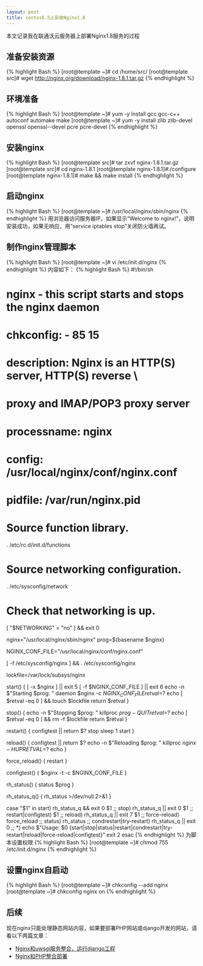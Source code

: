 ```yaml
---
layout: post
title: centos6.5上安装Nginx1.8
---
```


  本文记录我在联通沃云服务器上部署Nginx1.8服务的过程

## 准备安装资源

{% highlight Bash %}
[root@template ~]# cd /home/src/
[root@template src]# wget http://nginx.org/download/nginx-1.8.1.tar.gz
{% endhighlight %}

## 环境准备

{% highlight Bash %}
[root@template ~]# yum -y install gcc gcc-c++ autoconf automake make
[root@template ~]# yum -y install zlib zlib-devel openssl openssl--devel pcre pcre-devel
{% endhighlight %}

## 安装nginx
{% highlight Bash %}
[root@template src]# tar zxvf nginx-1.8.1.tar.gz
[root@template src]# cd nginx-1.8.1
[root@template nginx-1.8.1]#./configure
[root@template nginx-1.8.1]# make && make install
{% endhighlight %}

## 启动nginx
{% highlight Bash %}
[root@template ~]# /usr/local/nginx/sbin/nginx
{% endhighlight %}
用浏览器访问服务器IP，如果显示“Welcome to nginx!”，说明安装成功，如果无响应，用“service iptables stop”关闭防火墙再试。

## 制作nginx管理脚本
{% highlight Bash %}
[root@template ~]# vi /etc/init.d/nginx
{% endhighlight %}
内容如下：
{% highlight Bash %}
#!/bin/sh
#
# nginx - this script starts and stops the nginx daemon
#
# chkconfig:   - 85 15
# description:  Nginx is an HTTP(S) server, HTTP(S) reverse \
#               proxy and IMAP/POP3 proxy server
# processname: nginx
# config:      /usr/local/nginx/conf/nginx.conf
# pidfile:     /var/run/nginx.pid
  
# Source function library.
. /etc/rc.d/init.d/functions
  
# Source networking configuration.
. /etc/sysconfig/network
  
# Check that networking is up.
[ "$NETWORKING" = "no" ] && exit 0
  
nginx="/usr/local/nginx/sbin/nginx"
prog=$(basename $nginx)

NGINX_CONF_FILE="/usr/local/nginx/conf/nginx.conf"
  
[ -f /etc/sysconfig/nginx ] && . /etc/sysconfig/nginx
  
lockfile=/var/lock/subsys/nginx  

start() {
    [ -x $nginx ] || exit 5
    [ -f $NGINX_CONF_FILE ] || exit 6
    echo -n $"Starting $prog: "
    daemon $nginx -c $NGINX_CONF_FILE
    retval=$?
    echo
    [ $retval -eq 0 ] && touch $lockfile
    return $retval
}
  
stop() {
    echo -n $"Stopping $prog: "
    killproc $prog -QUIT
    retval=$?
    echo
    [ $retval -eq 0 ] && rm -f $lockfile
    return $retval
}
  
restart() {
    configtest || return $?
    stop
    sleep 1
    start
}
  
reload() {
    configtest || return $?
    echo -n $"Reloading $prog: "
    killproc $nginx -HUP
    RETVAL=$?
    echo
}
  
force_reload() {
    restart
}
  
configtest() {
  $nginx -t -c $NGINX_CONF_FILE
}
  
rh_status() {
    status $prog
}
  
rh_status_q() {
    rh_status >/dev/null 2>&1
}
  
case "$1" in
    start)
        rh_status_q && exit 0
        $1
        ;;
    stop)
        rh_status_q || exit 0
        $1
        ;;
    restart|configtest)
        $1
        ;;
    reload)
        rh_status_q || exit 7
        $1
        ;;
    force-reload)
        force_reload
        ;;
    status)
        rh_status
        ;;
    condrestart|try-restart)
        rh_status_q || exit 0
            ;;
    *)
        echo $"Usage: $0 {start|stop|status|restart|condrestart|try-restart|reload|force-reload|configtest}"
        exit 2
esac 
{% endhighlight %}
为脚本设置权限
{% highlight Bash %}
[root@template ~]# chmod 755 /etc/init.d/nginx
{% endhighlight %}

## 设置nginx自启动
{% highlight Bash %}
[root@template ~]# chkconfig --add nginx
[root@template ~]# chkconfig nginx on
{% endhighlight %}

## 后续
现在nginx只能处理静态网站内容，如果要部署PHP网站或django开发的网站，请看以下两篇文章：
* <a href="/3-centos6-nginx-uwsgi-django1.6/" target="_blank">Nginx和uwsgi服务整合，运行django工程</a>
* <a href="/2-centos6-nginx1.8" target="_blank">Nginx和PHP整合部署</a>
